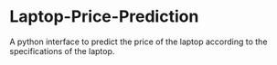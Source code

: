 # Laptop-Price-Prediction
A python interface to predict the price of the laptop according to the specifications of the laptop.


